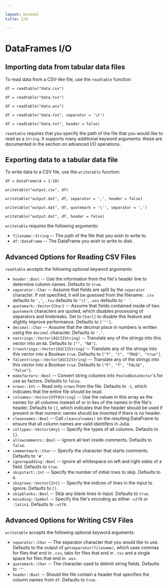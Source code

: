 ```yaml
---

layout: minimal
title: I/O

---
```


# DataFrames I/O

## Importing data from tabular data files

To read data from a CSV-like file, use the `readtable` function:

	df = readtable("data.csv")

	df = readtable("data.tsv")

	df = readtable("data.wsv")

	df = readtable("data.txt", separator = '\t')

	df = readtable("data.txt", header = false)

`readtable` requires that you specify the path of the file that you would like to read as a `String`. It supports many additional keyword arguments: these are documented in the section on advanced I/O operations.

## Exporting data to a tabular data file

To write data to a CSV file, use the `writetable` function:

	df = DataFrame(A = 1:10)

	writetable("output.csv", df)

	writetable("output.dat", df, separator = ',', header = false)

	writetable("output.dat", df, quotemark = '\'', separator = ',')

	writetable("output.dat", df, header = false)

`writetable` requires the following arguments:

* `filename::String` -- The path of the file that you wish to write to.
* `df::DataFrame` -- The DataFrame you wish to write to disk.

## Advanced Options for Reading CSV Files

`readtable` accepts the following optional keyword arguments:

* `header::Bool` -- Use the information from the file's header line to determine column names. Defaults to `true`.
* `separator::Char` -- Assume that fields are split by the `separator` character. If not specified, it will be guessed from the filename: `.csv` defaults to `','`, `.tsv` defaults to `'\t'`, `.wsv` defaults to `' '`.
* `quotemark::Vector{Char}` -- Assume that fields contained inside of two `quotemark` characters are quoted, which disables processing of separators and linebreaks. Set to `Char[]` to disable this feature and slightly improve performance. Defaults to `['"']`.
* `decimal::Char` -- Assume that the decimal place in numbers is written using the `decimal` character. Defaults to `'.'`.
* `nastrings::Vector{ASCIIString}` -- Translate any of the strings into this vector into an `NA`. Defaults to `["", "NA"]`.
* `truestrings::Vector{ASCIIString}` -- Translate any of the strings into this vector into a Boolean `true`. Defaults to `["T", "t", "TRUE", "true"]`.
* `falsestrings::Vector{ASCIIString}` -- Translate any of the strings into this vector into a Boolean `true`. Defaults to `["F", "f", "FALSE", "false"]`.
* `makefactors::Bool` -- Convert string columns into `PooledDataVector`'s for use as factors. Defaults to `false`.
* `nrows::Int` -- Read only `nrows` from the file. Defaults to `-1`, which indicates that the entire file should be read.
* `colnames::Vector{UTF8String}` -- Use the values in this array as the names for all columns instead of or in lieu of the names in the file's header. Defaults to `[]`, which indicates that the header should be used if present or that numeric names should be invented if there is no header.
* `cleannames::Bool` -- Call `cleancolnames!` on the resulting DataFrame to ensure that all column names are valid identifers in Julia.
* `coltypes::Vector{Any}` -- Specify the types of all columns. Defaults to `{}`.
* `allowcomments::Bool` -- Ignore all text inside comments. Defaults to `false`.
* `commentmark::Char` -- Specify the character that starts comments. Defaults to `'#'`.
* `ignorepadding::Bool` -- Ignore all whitespace on left and right sides of a field. Defaults to `true`.
* `skipstart::Int` -- Specify the number of initial rows to skip. Defaults to `0`.
* `skiprows::Vector{Int}` -- Specify the indices of lines in the input to ignore. Defaults to `[]`.
* `skipblanks::Bool` -- Skip any blank lines in input. Defaults to `true`.
* `encoding::Symbol` -- Specify the file's encoding as either `:utf8` or `:latin1`. Defaults to `:utf8`.

## Advanced Options for Writing CSV Files

`writetable` accepts the following optional keyword arguments:

* `separator::Char` -- The separator character that you would like to use. Defaults to the output of `getseparator(filename)`, which uses commas for files that end in `.csv`, tabs for files that end in `.tsv` and a single space for files that end in `.wsv`.
* `quotemark::Char` -- The character used to delimit string fields. Defaults to `'"'`.
* `header::Bool` -- Should the file contain a header that specifies the column names from `df`. Defaults to `true`.
